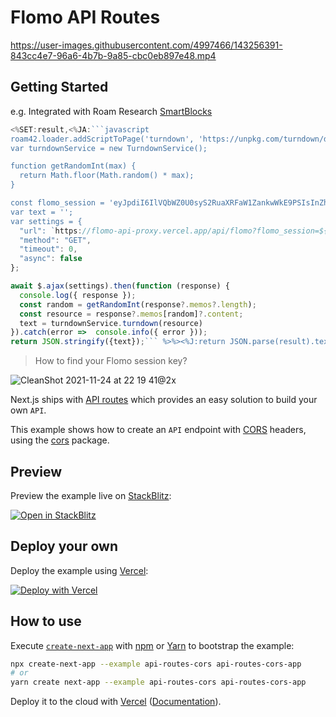 # Flomo API Routes 

https://user-images.githubusercontent.com/4997466/143256391-843cc4e7-96a6-4b7b-9a85-cbc0eb897e48.mp4

## Getting Started

e.g. Integrated with Roam Research [SmartBlocks](https://roamjs.com/extensions/roam42/smartblocks)

```js
<%SET:result,<%JA:```javascript
roam42.loader.addScriptToPage('turndown', 'https://unpkg.com/turndown/dist/turndown.js');
var turndownService = new TurndownService();

function getRandomInt(max) {
  return Math.floor(Math.random() * max);
}

const flomo_session = 'eyJpdiI6IlVQbWZ0U0syS2RuaXRFaW1ZankwWkE9PSIsInZhbHVlIjoiNHpNOGNKNjdaRnpYdmZ4ZjR6V3J0cFwvUEtneGR3SkhCODJwQnBxMDA3OTV6VE5NdjZnaTU0SVRZbmZsUmJPVVIiLCJtYWMiOiJiMTRlZDRlMThlY2Q2MDJlNTFiMDQyMmI0YzVmMWEyNWYwMTk1N2QwYjUwYTNhMDEwMzYyZjYzNTE5MWVkYmZmIn0%3D';
var text = '';
var settings = {
  "url": `https://flomo-api-proxy.vercel.app/api/flomo?flomo_session=${flomo_session}`,
  "method": "GET",
  "timeout": 0,
  "async": false
};

await $.ajax(settings).then(function (response) {
  console.log({ response });
  const random = getRandomInt(response?.memos?.length);
  const resource = response?.memos[random]?.content;
  text = turndownService.turndown(resource)
}).catch(error =>  console.info({ error }));
return JSON.stringify({text});``` %>%><%J:return JSON.parse(result).text%>
```

> How to find your Flomo session key?

![CleanShot 2021-11-24 at 22 19 41@2x](https://user-images.githubusercontent.com/4997466/143255420-d449b718-04f4-490a-8e11-07d8f8e6d569.png)


Next.js ships with [API routes](https://nextjs.org/docs/api-routes/introduction) which provides an easy solution to build your own `API`.

This example shows how to create an `API` endpoint with [CORS](https://developer.mozilla.org/en-US/docs/Web/HTTP/CORS) headers, using the [cors](https://github.com/expressjs/cors) package.

## Preview

Preview the example live on [StackBlitz](http://stackblitz.com/):

[![Open in StackBlitz](https://developer.stackblitz.com/img/open_in_stackblitz.svg)](https://stackblitz.com/github/vercel/next.js/tree/canary/examples/api-routes-cors)

## Deploy your own

Deploy the example using [Vercel](https://vercel.com?utm_source=github&utm_medium=readme&utm_campaign=next-example):

[![Deploy with Vercel](https://vercel.com/button)](https://vercel.com/new/git/external?repository-url=https://github.com/vercel/next.js/tree/canary/examples/api-routes-cors&project-name=api-routes-cors&repository-name=api-routes-cors)

## How to use

Execute [`create-next-app`](https://github.com/vercel/next.js/tree/canary/packages/create-next-app) with [npm](https://docs.npmjs.com/cli/init) or [Yarn](https://yarnpkg.com/lang/en/docs/cli/create/) to bootstrap the example:

```bash
npx create-next-app --example api-routes-cors api-routes-cors-app
# or
yarn create next-app --example api-routes-cors api-routes-cors-app
```

Deploy it to the cloud with [Vercel](https://vercel.com/new?utm_source=github&utm_medium=readme&utm_campaign=next-example) ([Documentation](https://nextjs.org/docs/deployment)).
